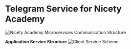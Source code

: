 # Telegram Service for Nicety Academy

![Nicety Academy Microservices Communication Structure](https://user-images.githubusercontent.com/105131547/221430096-46183e9d-f202-4eef-947c-b96c95e34d77.png)


**Application Service Structure**
![Client Service Scheme](https://user-images.githubusercontent.com/105131547/220042205-33048785-301c-4bac-ba41-fcb8cdef6baa.png)

